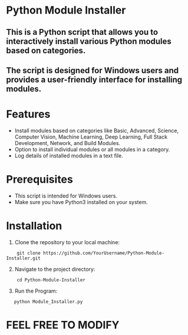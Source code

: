# Python Module Installer

## This is a Python script that allows you to interactively install various Python modules based on categories. 
## The script is designed for Windows users and provides a user-friendly interface for installing modules.

# Features

- Install modules based on categories like Basic, Advanced, Science, Computer Vision, Machine Learning, Deep Learning, Full Stack Development, Network, and Build Modules.
- Option to install individual modules or all modules in a category.
- Log details of installed modules in a text file.


# Prerequisites

- This script is intended for Windows users.
- Make sure you have Python3 installed on your system.

# Installation

1. Clone the repository to your local machine:
```
    git clone https://github.com/YourUsername/Python-Module-Installer.git
```

2. Navigate to the project directory:
```
    cd Python-Module-Installer
```
3. Run the Program:
```
   python Module_Installer.py
```

 # FEEL FREE TO MODIFY

